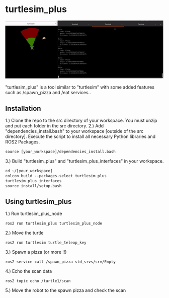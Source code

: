 # turtlesim_plus
<p align="center">
  <img src="ezgif-1-5157c08e56.gif">
</p>

"turtlesim_plus" is a tool similar to "turtlesim" with some added features such as /spawn_pizza and /eat services..   
## Installation
1.) Clone the repo to the src directory of your workspace. You must unzip and put each folder in the src directory.
2.) Add "dependencies_install.bash" to your workspace [outside of the src directory]. Execute the script to install all necessary Python libraries and ROS2 Packages.
```
source [your_workspace]/dependencies_install.bash
```

3.) Build "turtlesim_plus" and "turtlesim_plus_interfaces" in your workspace.
```
cd ~/[your_workspace]
colcon build --packages-select turtlesim_plus turtlesim_plus_interfaces
source install/setup.bash
```
## Using turtlesim_plus

1.) Run turtlesim_plus_node
```
ros2 run turtlesim_plus turtlesim_plus_node
```

2.) Move the turtle

```
ros2 run turtlesim turtle_teleop_key
```

3.) Spawn a pizza (or more !!)

```
ros2 service call /spawn_pizza std_srvs/srv/Empty
```

4.) Echo the scan data
```
ros2 topic echo /turtle1/scan
```
5.) Move the robot to the spawn pizza and check the scan

